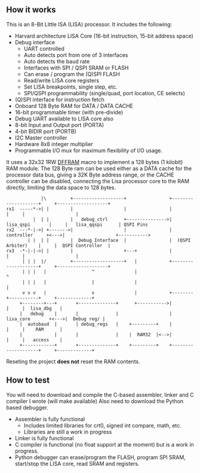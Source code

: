 ## How it works

This is an 8-Bit Little ISA (LISA) processor.  It includes the following:

   - Harvard architecture LISA Core (16-bit instruction, 15-bit address space)
   - Debug interface
      * UART controlled
      * Auto detects port from one of 3 interfaces
      * Auto detects the baud rate
      * Interfaces with SPI / QSPI SRAM or FLASH
      * Can erase / program the (Q)SPI FLASH
      * Read/write LISA core registers
      * Set LISA breakpoints, single step, etc.
      * SPI/QSPI programmability (single/quad, port location, CE selects)
   - (Q)SPI interface for instruction fetch
   - Onboard 128 Byte RAM for DATA / DATA CACHE
   - 16-bit programmable timer (with pre-divide)
   - Debug UART available to LISA core also
   - 8-bit Input and Output port (PORTA)
   - 4-bit BIDIR port (PORTB)
   - I2C Master controller
   - Hardware 8x8 integer multiplier
   - Programmable I/O mux for maximum flexibility of I/O usage.
                                                                         
It uses a 32x32 1RW [DFFRAM](https://github.com/AUCOHL/DFFRAM) macro to implement a 128 bytes (1 kilobit) RAM module.
The 128 Byte ram can be used either as a DATA cache for the processor data bus, giving a 32K Byte address range,
or the CACHE controller can be disabled, connecting the Lisa processor core to the RAM directly, limiting the 
data space to 128 bytes.


                 |\         +-------------------+                +--------------------+     +-------------------+ 
    rx1  -----*->| |        |                   |                |                    |     |                   |
              |  | |        |   debug_ctrl      +--------------->|    lisa_qspi       |     |   lisa_qqspi      | QSPI Pins
    rx2  ---*-|->| +------->|                   |                |     controller     +<--->|                   +-----------> 
            | |  | |        |  Debug Interface  |                |  (QSPI Arbiter)    |     |  QSPI Controller  |
    rx3  -*-|-|->| |        |                   +---+            |                    |     |                   |
          | | |  |/         +-------------------+   |            +--------------------+     +-------------------+
          | | |   |                 ^               |                     ^
          | | |   |                 |               |                     |                                  
          v v v   |                 v               |            +--------+-----------+     +-------------+       
         +--------+---+       +--------------+      +----------->|                    |     |  lisa_dbg   |       
         |   debug    |       |              |                   |    lisa_core       +<--->|  Debug reg/ |       
         |  autobaud  |       | debug_regs   |    +---------+    |                    |     |    RAM      |       
         |            |       |              |    |  RAM32  |<-->|                    |     |   access    |    
         +------------+       +--------------+    +---------+    +--------------------+     +-------------+    

                                                                                                         
Reseting the project **does not** reset the RAM contents.

## How to test

You will need to download and compile the C-based assembler, linker and C compiler I wrote (will make available)
Also need to download the Python based debugger.

  - Assembler is fully functional
    - Includes limited libraries for crt0, signed int compare, math, etc.
    - Libraries are still a work in progress
  - Linker is fully functional
  - C compiler is functional (no float support at the moment) but is a work in progress.
  - Python debugger can erase/program the FLASH, program SPI SRAM, start/stop the LISA core, read SRAM and registers.


